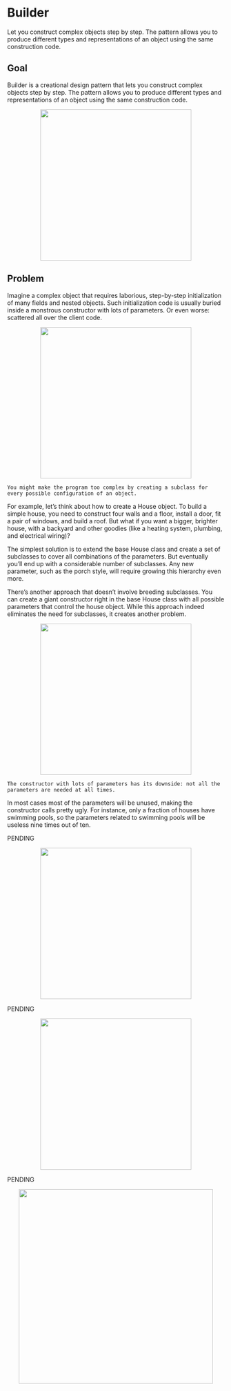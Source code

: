 # Builder

Let you construct complex objects step by step. The pattern allows you to produce different types and representations of an object using the same construction code.

## Goal

Builder is a creational design pattern that lets you construct complex objects step by step. The pattern allows you to produce different types and representations of an object using the same construction code.

<p align="center">
<img height="350" src="https://user-images.githubusercontent.com/13514156/120506294-665a5a80-c38b-11eb-81aa-785fd5de16fb.png">
</p>

## Problem
Imagine a complex object that requires laborious, step-by-step initialization of many fields and nested objects. Such initialization code is usually buried inside a monstrous constructor with lots of parameters. Or even worse: scattered all over the client code.

<p align="center">
<img height="350" src="https://user-images.githubusercontent.com/13514156/120506354-72deb300-c38b-11eb-860d-210b3f6a988b.png">
</p>

```You might make the program too complex by creating a subclass for every possible configuration of an object.```

For example, let’s think about how to create a House object. To build a simple house, you need to construct four walls and a floor, install a door, fit a pair of windows, and build a roof. But what if you want a bigger, brighter house, with a backyard and other goodies (like a heating system, plumbing, and electrical wiring)?

The simplest solution is to extend the base House class and create a set of subclasses to cover all combinations of the parameters. But eventually you’ll end up with a considerable number of subclasses. Any new parameter, such as the porch style, will require growing this hierarchy even more.

There’s another approach that doesn’t involve breeding subclasses. You can create a giant constructor right in the base House class with all possible parameters that control the house object. While this approach indeed eliminates the need for subclasses, it creates another problem.

<p align="center">
<img height="350" src="https://user-images.githubusercontent.com/13514156/120506394-7e31de80-c38b-11eb-88ab-927d9f6fb059.png">
</p>

```The constructor with lots of parameters has its downside: not all the parameters are needed at all times.```

In most cases most of the parameters will be unused, making the constructor calls pretty ugly. For instance, only a fraction of houses have swimming pools, so the parameters related to swimming pools will be useless nine times out of ten.

PENDING
<p align="center">
<img height="350" src="https://user-images.githubusercontent.com/13514156/120506509-9a358000-c38b-11eb-91e9-d54c0a6a5d95.png">
</p>

PENDING
<p align="center">
<img height="350" src="https://user-images.githubusercontent.com/13514156/120506511-9ace1680-c38b-11eb-9bad-ba7adb81b14b.png">
</p>

PENDING
<p align="center">
<img height="450" src="https://user-images.githubusercontent.com/13514156/120506512-9ace1680-c38b-11eb-913b-fae9859f6a7c.png">
</p>

